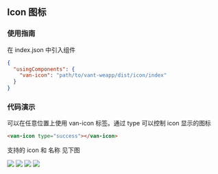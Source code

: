 ## Icon 图标

### 使用指南
在 index.json 中引入组件
```json
{
  "usingComponents": {
    "van-icon": "path/to/vant-weapp/dist/icon/index"
  }
}
```

### 代码演示
可以在任意位置上使用 van-icon 标签。通过 type 可以控制 icon 显示的图标
```html
<van-icon type="success"></van-icon>
```

支持的 icon 和 名称 见下图

![](https://img.yzcdn.cn/public_files/2017/12/03/c582397894f57f1c72fb28118588f833.jpeg?imageView2/2/w/500/h/0/q/100)
![](https://img.yzcdn.cn/public_files/2017/12/03/ab37f55520dfdcdf8dbe8951025e379a.jpeg?imageView2/2/w/500/h/0/q/100)
![](https://img.yzcdn.cn/public_files/2017/12/03/e862638f5cab9c0c7d2be38702c162df.jpeg?imageView2/2/w/500/h/0/q/100)
![](https://img.yzcdn.cn/public_files/2017/12/03/dfa76b99ca1c37671628e1c7b224dbb9.jpeg?imageView2/2/w/500/h/0/q/100)
